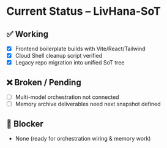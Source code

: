 # Current Status – LivHana-SoT

## ✅ Working
- [x] Frontend boilerplate builds with Vite/React/Tailwind
- [x] Cloud Shell cleanup script verified
- [x] Legacy repo migration into unified SoT tree

## ❌ Broken / Pending
- [ ] Multi-model orchestration not connected
- [ ] Memory archive deliverables need next snapshot defined

## 🚧 Blocker
- None (ready for orchestration wiring & memory work)

